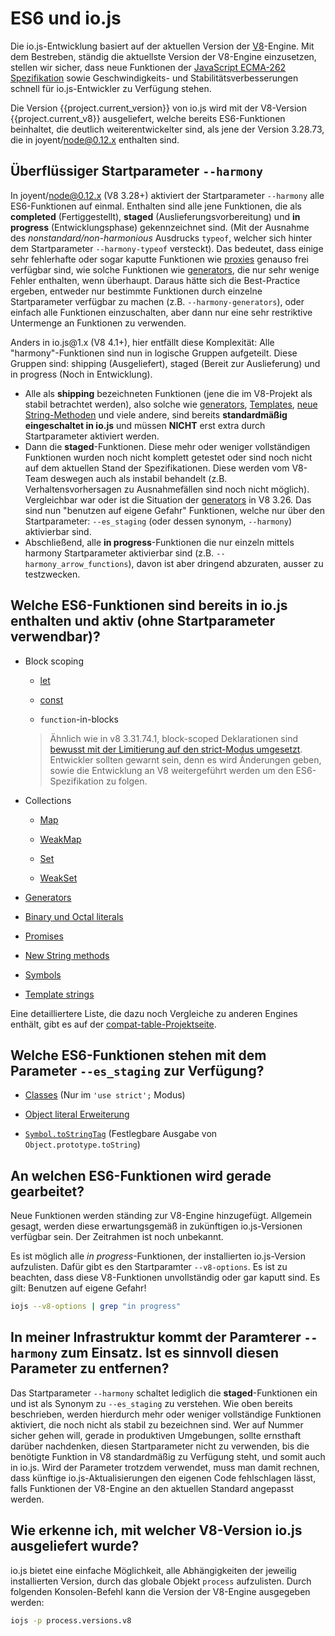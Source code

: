 # ES6 und io.js

Die io.js-Entwicklung basiert auf der aktuellen Version der [V8](https://code.google.com/p/v8/)-Engine. Mit dem Bestreben, ständig die aktuellste Version der V8-Engine einzusetzen, stellen wir sicher, dass neue Funktionen der [JavaScript ECMA-262 Spezifikation](http://www.ecma-international.org/publications/standards/Ecma-262.htm) sowie Geschwindigkeits- und Stabilitätsverbesserungen schnell für io.js-Entwickler zu Verfügung stehen.

Die Version {{project.current_version}} von io.js wird mit der V8-Version {{project.current_v8}} ausgeliefert, welche bereits ES6-Funktionen beinhaltet, die deutlich weiterentwickelter sind, als jene der Version 3.28.73, die in joyent/node@0.12.x enthalten sind.

## Überflüssiger Startparameter `--harmony`

In joyent/node@0.12.x (V8 3.28+) aktiviert der Startparameter `--harmony` alle ES6-Funktionen auf einmal. Enthalten sind alle jene Funktionen, die als **completed** (Fertiggestellt), **staged** (Auslieferungsvorbereitung) und **in progress** (Entwicklungsphase) gekennzeichnet sind. (Mit der Ausnahme des _nonstandard/non-harmonious_ Ausdrucks `typeof`, welcher sich hinter dem Startparameter `--harmony-typeof` versteckt). Das bedeutet, dass einige sehr fehlerhafte oder sogar kaputte Funktionen wie [proxies](https://developer.mozilla.org/en-US/docs/Web/JavaScript/Reference/Global_Objects/Proxy) genauso frei verfügbar sind, wie solche Funktionen wie [generators](https://developer.mozilla.org/en-US/docs/Web/JavaScript/Reference/Statements/function*), die nur sehr wenige Fehler enthalten, wenn überhaupt. Daraus hätte sich die Best-Practice ergeben, entweder nur bestimmte Funktionen durch einzelne Startparameter verfügbar zu machen (z.B. `--harmony-generators`), oder einfach alle Funktionen einzuschalten, aber dann nur eine sehr restriktive Untermenge an Funktionen zu verwenden.

Anders in io.js<span>@</span>1.x (V8 4.1+), hier entfällt diese Komplexität: Alle "harmony"-Funktionen sind nun in logische Gruppen aufgeteilt. Diese Gruppen sind: shipping (Ausgeliefert), staged (Bereit zur Auslieferung) und in progress (Noch in Entwicklung).

*   Alle als **shipping** bezeichneten Funktionen (jene die im V8-Projekt als stabil betrachtet werden), also solche wie [generators](https://developer.mozilla.org/en-US/docs/Web/JavaScript/Reference/Statements/function*), [Templates](https://developer.mozilla.org/en-US/docs/Web/JavaScript/Reference/template_strings), [neue String-Methoden](https://developer.mozilla.org/en-US/docs/Web/JavaScript/New_in_JavaScript/ECMAScript_6_support_in_Mozilla#Additions_to_the_String_object) und viele andere, sind bereits **standardmäßig eingeschaltet in io.js** und müssen **NICHT** erst extra durch Startparameter aktiviert werden.
*   Dann die **staged**-Funktionen. Diese mehr oder weniger vollständigen Funktionen wurden noch nicht komplett getestet oder sind noch nicht auf dem aktuellen Stand der Spezifikationen. Diese werden vom V8-Team deswegen auch als instabil behandelt (z.B. Verhaltensvorhersagen zu Ausnahmefällen sind noch nicht möglich). Vergleichbar war oder ist die Situation der [generators](https://developer.mozilla.org/en-US/docs/Web/JavaScript/Reference/Statements/function*) in V8 3.26. Das sind nun "benutzen auf eigene Gefahr" Funktionen, welche nur über den Startparameter: `--es_staging` (oder dessen synonym, `--harmony`) aktivierbar sind.
*   Abschließend, alle **in progress**-Funktionen die nur einzeln mittels harmony Startparameter aktivierbar sind (z.B. `--harmony_arrow_functions`), davon ist aber dringend abzuraten, ausser zu testzwecken.

## Welche ES6-Funktionen sind bereits in io.js enthalten und aktiv (ohne Startparameter verwendbar)?


*   Block scoping

    *   [let](https://developer.mozilla.org/en-US/docs/Web/JavaScript/Reference/Statements/let)

    *   [const](https://developer.mozilla.org/en-US/docs/Web/JavaScript/Reference/Statements/const)

    *   `function`-in-blocks

    >Ähnlich wie in v8 3.31.74.1, block-scoped Deklarationen sind [bewusst mit der Limitierung auf den strict-Modus umgesetzt](https://groups.google.com/forum/#!topic/v8-users/3UXNCkAU8Es). Entwickler sollten gewarnt sein, denn es wird Änderungen geben, sowie die Entwicklung an V8 weitergeführt werden um den ES6-Spezifikation zu folgen.

*   Collections

    *   [Map](https://developer.mozilla.org/en-US/docs/Web/JavaScript/Reference/Global_Objects/Map)

    *   [WeakMap](https://developer.mozilla.org/en-US/docs/Web/JavaScript/Reference/Global_Objects/WeakMap)

    *   [Set](https://developer.mozilla.org/en-US/docs/Web/JavaScript/Reference/Global_Objects/Set)

    *   [WeakSet](https://developer.mozilla.org/en-US/docs/Web/JavaScript/Reference/Global_Objects/WeakSet)

*   [Generators](https://developer.mozilla.org/en-US/docs/Web/JavaScript/Reference/Statements/function*)

*   [Binary und Octal literals](https://developer.mozilla.org/en-US/docs/Web/JavaScript/Reference/Lexical_grammar#Numeric_literals)

*   [Promises](https://developer.mozilla.org/en-US/docs/Web/JavaScript/Reference/Global_Objects/Promise)

*   [New String methods](https://developer.mozilla.org/en-US/docs/Web/JavaScript/New_in_JavaScript/ECMAScript_6_support_in_Mozilla#Additions_to_the_String_object)

*   [Symbols](https://developer.mozilla.org/en-US/docs/Web/JavaScript/Reference/Global_Objects/Symbol)

*   [Template strings](https://developer.mozilla.org/en-US/docs/Web/JavaScript/Reference/template_strings)

Eine detailliertere Liste, die dazu noch Vergleiche zu anderen Engines enthält, gibt es auf der [compat-table-Projektseite](https://kangax.github.io/compat-table/es6/).

## Welche ES6-Funktionen stehen mit dem Parameter `--es_staging` zur Verfügung?

*   [Classes](https://github.com/lukehoban/es6features#classes) (Nur im `'use strict';` Modus)
*   [Object literal Erweiterung](https://github.com/lukehoban/es6features#enhanced-object-literals)

*   [`Symbol.toStringTag`](https://developer.mozilla.org/en-US/docs/Web/JavaScript/Reference/Global_Objects/Symbol) (Festlegbare Ausgabe von `Object.prototype.toString`)

## An welchen ES6-Funktionen wird gerade gearbeitet?

Neue Funktionen werden ständing zur V8-Engine hinzugefügt. Allgemein gesagt, werden diese erwartungsgemäß in zukünftigen io.js-Versionen verfügbar sein. Der Zeitrahmen ist noch unbekannt.

Es ist möglich alle *in progress*-Funktionen, der installierten io.js-Version aufzulisten. Dafür gibt es den Startparamter `--v8-options`. Es ist zu beachten, dass diese V8-Funktionen unvollständig oder gar kaputt sind. Es gilt: Benutzen auf eigene Gefahr!

```sh
iojs --v8-options | grep "in progress"
```

## In meiner Infrastruktur kommt der Paramterer `--harmony` zum Einsatz. Ist es sinnvoll diesen Parameter zu entfernen?

Das Startparameter `--harmony` schaltet lediglich die **staged**-Funktionen ein und ist als Synonym zu `--es_staging` zu verstehen. Wie oben bereits beschrieben, werden hierdurch mehr oder weniger vollständige Funktionen aktiviert, die noch nicht als stabil zu bezeichnen sind. Wer auf Nummer sicher gehen will, gerade in produktiven Umgebungen, sollte ernsthaft darüber nachdenken, diesen Startparameter nicht zu verwenden, bis die benötigte Funktion in V8 standardmäßig zu Verfügung steht, und somit auch in io.js. Wird der Parameter trotzdem verwendet, muss man damit rechnen, dass künftige io.js-Aktualisierungen den eigenen Code fehlschlagen lässt, falls Funktionen der V8-Engine an den aktuellen Standard angepasst werden.

## Wie erkenne ich, mit welcher V8-Version io.js ausgeliefert wurde?

io.js bietet eine einfache Möglichkeit, alle Abhängigkeiten der jeweilig installierten Version, durch das globale Objekt `process` aufzulisten. Durch folgenden Konsolen-Befehl kann die Version der V8-Engine ausgegeben werden:

```sh
iojs -p process.versions.v8
```

